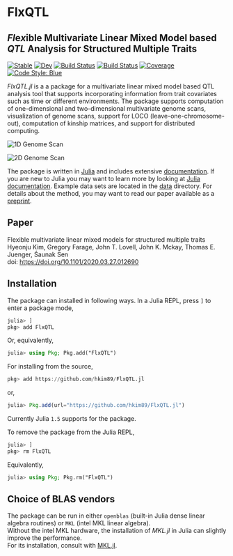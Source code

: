 # FlxQTL

## *Fl*e*x*ible Multivariate Linear Mixed Model based *QTL* Analysis for Structured Multiple Traits 

[![Stable](https://img.shields.io/badge/docs-stable-blue.svg)](https://hkim89.github.io/FlxQTL.jl/stable)
[![Dev](https://img.shields.io/badge/docs-dev-blue.svg)](https://hkim89.github.io/FlxQTL.jl/dev)
[![Build Status](https://travis-ci.com/hkim89/FlxQTL.jl.svg?branch=master)](https://travis-ci.org/github/hkim89/FlxQTL.jl)
[![Build Status](https://ci.appveyor.com/api/projects/status/github/hkim89/FlxQTL.jl?svg=true)](https://ci.appveyor.com/project/hkim89/flxqtl-jl-fijh9)
[![Coverage](https://codecov.io/gh/hkim89/FlxQTL.jl/branch/master/graph/badge.svg)](https://codecov.io/gh/hkim89/FlxQTL.jl)
[![Code Style: Blue](https://img.shields.io/badge/code%20style-blue-4495d1.svg)](https://github.com/invenia/BlueStyle)

*FlxQTL.jl* is a a package for a multivariate linear mixed model based
QTL analysis tool that supports incorporating information from trait
covariates such as time or different environments.  The package
supports computation of one-dimensional and two-dimensional
multivariate genome scans, visualization of genome scans, support for
LOCO (leave-one-chromosome-out), computation of kinship matrices, and
support for distributed computing.

![1D Genome Scan](image/ex1.png)

![2D Genome Scan](image/ex2.jpg)

The package is written in [Julia](https://www.julialang.org) and
includes extensive
[documentation](https://hkim89.github.io/FlxQTL.jl/stable).  If you
are new to Julia you may want to learn more by looking at [Julia
documentation](https://julialang.org).  Example data sets are located
in the [data](https://github.com/hkim89/FlxQTL.jl/tree/master/data)
directory.  For details about the method, you may want to read our
paper available as a
[preprint](https://doi.org/10.1101/2020.03.27.012690).




## Paper

Flexible multivariate linear mixed models for structured multiple
traits  
Hyeonju Kim, Gregory Farage, John T. Lovell, John K. Mckay, Thomas
E. Juenger, Śaunak Sen  
doi: https://doi.org/10.1101/2020.03.27.012690 

## Installation

The package can installed in following ways.
In a Julia REPL, press `]` to enter a package mode,

```julia
julia> ]
pkg> add FlxQTL
```

Or, equivalently, 

```julia
julia> using Pkg; Pkg.add("FlxQTL")
```

For installing from the source,
```julia
pkg> add https://github.com/hkim89/FlxQTL.jl
```
or,

```julia
julia> Pkg.add(url="https://github.com/hkim89/FlxQTL.jl")
```

Currently Julia `1.5` supports for the package.


To remove the package from the Julia REPL,

```julia
julia> ] 
pkg> rm FlxQTL
```
Equivalently,

```julia
julia> using Pkg; Pkg.rm("FlxQTL")
```

## Choice of BLAS vendors

The package can be run in either `openblas` (built-in Julia dense linear algebra routines) or `MKL` (intel MKL linear algebra).  
Without the intel MKL hardware, the installation of *MKL.jl* in Julia can slightly improve the performance.  
For its installation, consult with [MKL.jl](https://github.com/JuliaComputing/MKL.jl).

